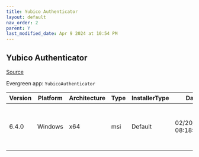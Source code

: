 ```yaml
---
title: Yubico Authenticator
layout: default
nav_order: 2
parent: Y
last_modified_date: Apr 9 2024 at 10:54 PM
---
```


## Yubico Authenticator

[Source](https://github.com/Yubico/yubioath-flutter/)

Evergreen app: `YubicoAuthenticator`

| Version | Platform | Architecture | Type | InstallerType | Date                | Size     | URI                                                                                                                                                                                                                |
| ------- | -------- | ------------ | ---- | ------------- | ------------------- | -------- | ------------------------------------------------------------------------------------------------------------------------------------------------------------------------------------------------------------------ |
| 6.4.0   | Windows  | x64          | msi  | Default       | 02/20/2024 08:18:23 | 36618240 | [https://github.com/Yubico/yubioath-flutter/releases/download/6.4.0/yubico-authenticator-6.4.0-win64.msi](https://github.com/Yubico/yubioath-flutter/releases/download/6.4.0/yubico-authenticator-6.4.0-win64.msi) |
